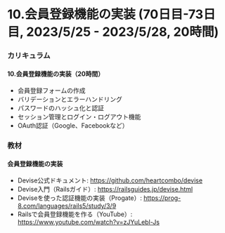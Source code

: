 # 10.会員登録機能の実装 (70日目-73日目, 2023/5/25 - 2023/5/28, 20時間)

### カリキュラム
#### 10.会員登録機能の実装（20時間）
- 会員登録フォームの作成
- バリデーションとエラーハンドリング
- パスワードのハッシュ化と認証
- セッション管理とログイン・ログアウト機能
- OAuth認証（Google、Facebookなど）

### 教材
#### 会員登録機能の実装
- Devise公式ドキュメント: https://github.com/heartcombo/devise
- Devise入門（Railsガイド）: https://railsguides.jp/devise.html
- Deviseを使った認証機能の実装（Progate）: https://prog-8.com/languages/rails5/study/3/9
- Railsで会員登録機能を作る（YouTube）: https://www.youtube.com/watch?v=zJYuLebl-Js